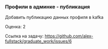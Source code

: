 ### Профили в админке - публикация

Добавить публикацию данных профиля в kafka

Оценка: 2

Ссылка на задачу: https://github.com/alex-fullstack/graduate_work/issues/6